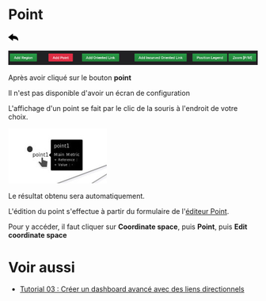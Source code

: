 # Point

[![](../../screenshots/other/Go-back.png)](README.md)

![menu](../../screenshots/panel/point-menu.jpg)

Après avoir cliqué sur le bouton **point**

Il n'est pas disponible d'avoir un écran de configuration

L'affichage d'un point se fait par le clic de la souris à l'endroit de votre choix.

![menu](../../screenshots/panel/point-view.jpg)

Le résultat obtenu sera automatiquement.

L'édition du point s'effectue à partir du formulaire de l'[éditeur Point](../editor/coordinates-space-point.md).

Pour y accéder, il faut cliquer sur **Coordinate space**, puis **Point**, puis **Edit coordinate space**



# Voir aussi

- [Tutorial 03 : Créer un dashboard avancé avec des liens directionnels](../demo/tutorial03.md)
